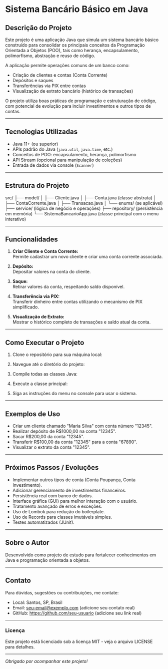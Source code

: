# Sistema Bancário Básico em Java

## Descrição do Projeto

Este projeto é uma aplicação Java que simula um sistema bancário básico construído para consolidar os principais conceitos da Programação Orientada a Objetos (POO), tais como herança, encapsulamento, polimorfismo, abstração e reuso de código.

A aplicação permite operações comuns de um banco como:

- Criação de clientes e contas (Conta Corrente)
- Depósitos e saques
- Transferências via PIX entre contas
- Visualização de extrato bancário (histórico de transações)

O projeto utiliza boas práticas de programação e estruturação de código, com potencial de evolução para incluir investimentos e outros tipos de contas.

---

## Tecnologias Utilizadas

- Java 11+ (ou superior)
- APIs padrão do Java (`java.util`, `java.time`, etc.)
- Conceitos de POO: encapsulamento, herança, polimorfismo
- API Stream (opcional para manipulação de coleções)
- Entrada de dados via console (`Scanner`)

---

## Estrutura do Projeto

src/
├── model/
│ ├── Cliente.java
│ ├── Conta.java (classe abstrata)
│ ├── ContaCorrente.java
│ ├── Transacao.java
│ └── enums/ (se aplicável)
├── service/ (lógica de negócio e operações)
├── repository/ (persistência em memória)
└── SistemaBancarioApp.java (classe principal com o menu interativo)


---

## Funcionalidades

1. **Criar Cliente e Conta Corrente:**  
   Permite cadastrar um novo cliente e criar uma conta corrente associada.

2. **Depósito:**  
   Depositar valores na conta do cliente.

3. **Saque:**  
   Retirar valores da conta, respeitando saldo disponível.

4. **Transferência via PIX:**  
   Transferir dinheiro entre contas utilizando o mecanismo de PIX simplificado.

5. **Visualização de Extrato:**  
   Mostrar o histórico completo de transações e saldo atual da conta.

---

## Como Executar o Projeto

1. Clone o repositório para sua máquina local:


2. Navegue até o diretório do projeto:


3. Compile todas as classes Java:


4. Execute a classe principal:


5. Siga as instruções do menu no console para usar o sistema.

---

## Exemplos de Uso

- Criar um cliente chamado "Maria Silva" com conta número "12345".
- Realizar depósito de R$1000,00 na conta "12345".
- Sacar R$200,00 da conta "12345".
- Transferir R$100,00 da conta "12345" para a conta "67890".
- Visualizar o extrato da conta "12345".

---

## Próximos Passos / Evoluções

- Implementar outros tipos de conta (Conta Poupança, Conta Investimento).
- Adicionar gerenciamento de investimentos financeiros.
- Persistência real com banco de dados.
- Interface gráfica (GUI) para melhor interação com o usuário.
- Tratamento avançado de erros e exceções.
- Uso de Lombok para redução do boilerplate.
- Uso de Records para classes imutáveis simples.
- Testes automatizados (JUnit).

---

## Sobre o Autor

Desenvolvido como projeto de estudo para fortalecer conhecimentos em Java e programação orientada a objetos.

---

## Contato

Para dúvidas, sugestões ou contribuições, me contate:

- Local: Santos, SP, Brasil
- Email: seu-email@exemplo.com (adicione seu contato real)
- GitHub: https://github.com/seu-usuario (adicione seu link real)

---

### Licença

Este projeto está licenciado sob a licença MIT - veja o arquivo LICENSE para detalhes.

---

*Obrigado por acompanhar este projeto!*
